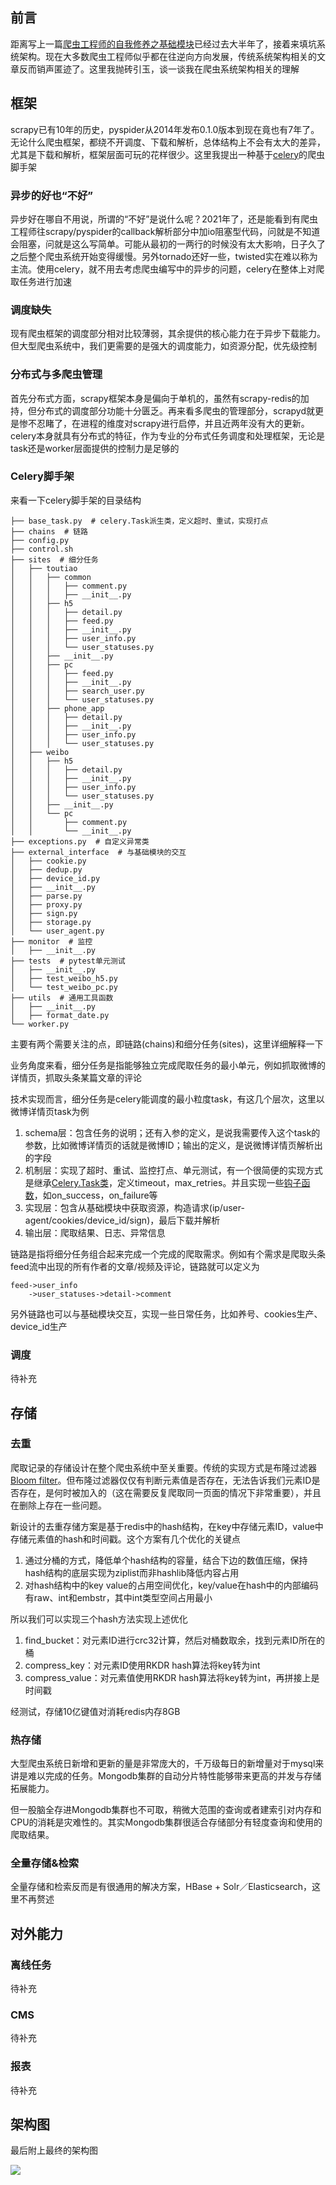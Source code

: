## 前言

距离写上一篇[爬虫工程师的自我修养之基础模块](https://pitechan.com/%E7%88%AC%E8%99%AB%E5%B7%A5%E7%A8%8B%E5%B8%88%E7%9A%84%E8%87%AA%E6%88%91%E4%BF%AE%E5%85%BB%E4%B9%8B%E5%9F%BA%E7%A1%80%E6%A8%A1%E5%9D%97/)已经过去大半年了，接着来填坑系统架构。现在大多数爬虫工程师似乎都在往逆向方向发展，传统系统架构相关的文章反而销声匿迹了。这里我抛砖引玉，谈一谈我在爬虫系统架构相关的理解

## 框架
scrapy已有10年的历史，pyspider从2014年发布0.1.0版本到现在竟也有7年了。无论什么爬虫框架，都绕不开调度、下载和解析，总体结构上不会有太大的差异，尤其是下载和解析，框架层面可玩的花样很少。这里我提出一种基于[celery](https://docs.celeryproject.org/en/latest/index.html)的爬虫脚手架

### 异步的好也“不好”
异步好在哪自不用说，所谓的“不好”是说什么呢？2021年了，还是能看到有爬虫工程师往scrapy/pyspider的callback解析部分中加io阻塞型代码，问就是不知道会阻塞，问就是这么写简单。可能从最初的一两行的时候没有太大影响，日子久了之后整个爬虫系统开始变得缓慢。另外tornado还好一些，twisted实在难以称为主流。使用celery，就不用去考虑爬虫编写中的异步的问题，celery在整体上对爬取任务进行加速

### 调度缺失
现有爬虫框架的调度部分相对比较薄弱，其余提供的核心能力在于异步下载能力。但大型爬虫系统中，我们更需要的是强大的调度能力，如资源分配，优先级控制

### 分布式与多爬虫管理
首先分布式方面，scrapy框架本身是偏向于单机的，虽然有scrapy-redis的加持，但分布式的调度部分功能十分匮乏。再来看多爬虫的管理部分，scrapyd就更是惨不忍睹了，在进程的维度对scrapy进行启停，并且近两年没有大的更新。celery本身就具有分布式的特征，作为专业的分布式任务调度和处理框架，无论是task还是worker层面提供的控制力是足够的

### Celery脚手架
来看一下celery脚手架的目录结构
```
├── base_task.py  # celery.Task派生类，定义超时、重试，实现打点
├── chains  # 链路
├── config.py
├── control.sh
├── sites  # 细分任务
│   ├── toutiao
│   │   ├── common
│   │   │   ├── comment.py
│   │   │   ├── __init__.py
│   │   ├── h5
│   │   │   ├── detail.py
│   │   │   ├── feed.py
│   │   │   ├── __init__.py
│   │   │   ├── user_info.py
│   │   │   └── user_statuses.py
│   │   ├── __init__.py
│   │   ├── pc
│   │   │   ├── feed.py
│   │   │   ├── __init__.py
│   │   │   ├── search_user.py
│   │   │   └── user_statuses.py
│   │   ├── phone_app
│   │   │   ├── detail.py
│   │   │   ├── __init__.py
│   │   │   ├── user_info.py
│   │   │   └── user_statuses.py
│   ├── weibo
│   │   ├── h5
│   │   │   ├── detail.py
│   │   │   ├── __init__.py
│   │   │   ├── user_info.py
│   │   │   └── user_statuses.py
│   │   ├── __init__.py
│   │   └── pc
│   │       ├── comment.py
│   │       └── __init__.py
├── exceptions.py  # 自定义异常类
├── external_interface  # 与基础模块的交互
│   ├── cookie.py
│   ├── dedup.py
│   ├── device_id.py
│   ├── __init__.py
│   ├── parse.py
│   ├── proxy.py
│   ├── sign.py
│   ├── storage.py
│   └── user_agent.py
├── monitor  # 监控
│   ├── __init__.py
├── tests  # pytest单元测试
│   ├── __init__.py
│   ├── test_weibo_h5.py
│   └── test_weibo_pc.py
├── utils  # 通用工具函数
│   ├── __init__.py
│   ├── format_date.py
└── worker.py
```
主要有两个需要关注的点，即链路(chains)和细分任务(sites)，这里详细解释一下

业务角度来看，细分任务是指能够独立完成爬取任务的最小单元，例如抓取微博的详情页，抓取头条某篇文章的评论

技术实现而言，细分任务是celery能调度的最小粒度task，有这几个层次，这里以微博详情页task为例
1. schema层：包含任务的说明；还有入参的定义，是说我需要传入这个task的参数，比如微博详情页的话就是微博ID；输出的定义，是说微博详情页解析出的字段
2. 机制层：实现了超时、重试、监控打点、单元测试，有一个很简便的实现方式是继承[Celery.Task类](https://docs.celeryproject.org/en/latest/userguide/tasks.html#task-inheritance)，定义timeout，max_retries。并且实现一些[钩子函数](https://docs.celeryproject.org/en/latest/userguide/tasks.html#handlers)，如on_success，on_failure等
3. 实现层：包含从基础模块中获取资源，构造请求(ip/user-agent/cookies/device_id/sign)，最后下载并解析
4. 输出层：爬取结果、日志、异常信息

链路是指将细分任务组合起来完成一个完成的爬取需求。例如有个需求是爬取头条feed流中出现的所有作者的文章/视频及评论，链路就可以定义为
```
feed->user_info
    ->user_statuses->detail->comment
```

另外链路也可以与基础模块交互，实现一些日常任务，比如养号、cookies生产、device_id生产

### 调度
待补充

## 存储
### 去重
爬取记录的存储设计在整个爬虫系统中至关重要。传统的实现方式是布隆过滤器[Bloom filter](https://en.wikipedia.org/wiki/Bloom_filter)。但布隆过滤器仅仅有判断元素值是否存在，无法告诉我们元素ID是否存在，是何时被加入的（这在需要反复爬取同一页面的情况下非常重要），并且在删除上存在一些问题。

新设计的去重存储方案是基于redis中的hash结构，在key中存储元素ID，value中存储元素值的hash和时间戳。这个方案有几个优化的关键点
1. 通过分桶的方式，降低单个hash结构的容量，结合下边的数值压缩，保持hash结构的底层实现为ziplist而非hashlib降低内容占用
2. 对hash结构中的key value的占用空间优化，key/value在hash中的内部编码有raw、int和embstr，其中int类型空间占用最小

所以我们可以实现三个hash方法实现上述优化

1. find_bucket：对元素ID进行crc32计算，然后对桶数取余，找到元素ID所在的桶
2. compress_key：对元素ID使用RKDR hash算法将key转为int
3. compress_value：对元素值使用RKDR hash算法将key转为int，再拼接上是时间戳

经测试，存储10亿键值对消耗redis内存8GB

### 热存储
大型爬虫系统日新增和更新的量是非常庞大的，千万级每日的新增量对于mysql来讲是难以完成的任务。Mongodb集群的自动分片特性能够带来更高的并发与存储拓展能力。

但一股脑全存进Mongodb集群也不可取，稍微大范围的查询或者建索引对内存和CPU的消耗是灾难性的。其实Mongodb集群很适合存储部分有轻度查询和使用的爬取结果。

### 全量存储&检索
全量存储和检索反而是有很通用的解决方案，HBase + Solr／Elasticsearch，这里不再赘述

## 对外能力

### 离线任务
待补充

### CMS
待补充

### 报表
待补充

## 架构图
最后附上最终的架构图

![](../assets/images/20210117/0.png)
